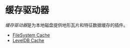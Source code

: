 # 缓存驱动器
*缓存驱动器*是为本地磁盘提供地形瓦片和特征数据缓存的插件。
* [FileSystem Cache](./CacheDrivers/FileSystemCache.md)
* [LevelDB Cache](./CacheDrivers/LevelDBCache.md)
